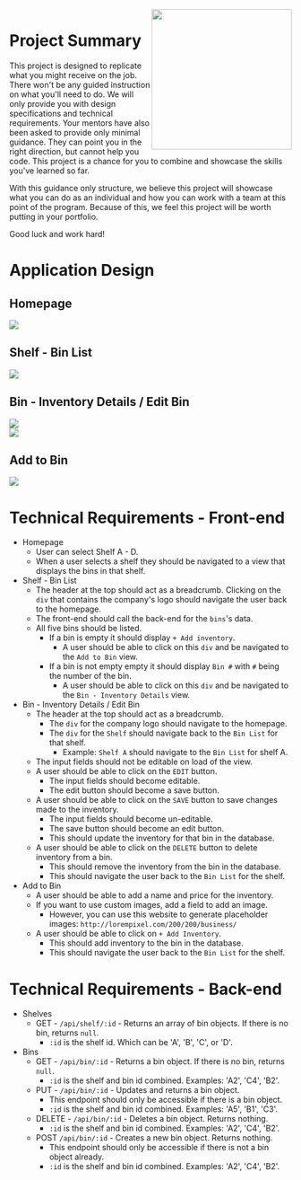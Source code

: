 <img src="https://devmounta.in/img/logowhiteblue.png" width="250" align="right">

# Project Summary

This project is designed to replicate what you might receive on the job. There won't be any guided instruction on what you'll need to do. We will only provide you with design specifications and technical requirements. Your mentors have also been asked to provide only minimal guidance. They can point you in the right direction, but cannot help you code. This project is a chance for you to combine and showcase the skills you've learned so far.

With this guidance only structure, we believe this project will showcase what you can do as an individual and how you can work with a team at this point of the program. Because of this, we feel this project will be worth putting in your portfolio.

Good luck and work hard!

# Application Design

## Homepage

<img src="https://github.com/DevMountain/simulation-1/blob/master/assets/views/home.png" />

## Shelf - Bin List

<img src="https://github.com/DevMountain/simulation-1/blob/master/assets/views/shelf.png" />

## Bin - Inventory Details / Edit Bin

<img src="https://github.com/DevMountain/simulation-1/blob/master/assets/views/bin.png" />

<br />

<img src="https://github.com/DevMountain/simulation-1/blob/master/assets/views/edit.png" />

## Add to Bin

<img src="https://github.com/DevMountain/simulation-1/blob/master/assets/views/create.png" />

# Technical Requirements - Front-end

* Homepage
  * User can select Shelf A - D.
  * When a user selects a shelf they should be navigated to a view that displays the bins in that shelf.
* Shelf - Bin List
  * The header at the top should act as a breadcrumb. Clicking on the `div` that contains the company's logo should navigate the user back to the homepage.
  * The front-end should call the back-end for the `bins`'s data.
  * All five bins should be listed.
    * If a bin is empty it should display `+ Add inventory`.
      * A user should be able to click on this `div` and be navigated to the `Add to Bin` view.
    * If a bin is not empty empty it should display `Bin #` with `#` being the number of the bin.
      * A user should be able to click on this `div` and be navigated to the `Bin - Inventory Details` view.
* Bin - Inventory Details / Edit Bin 
  * The header at the top should act as a breadcrumb.
    * The `div` for the company logo should navigate to the homepage.
    * The `div` for the `Shelf` should navigate back to the `Bin List` for that shelf.
      * Example: `Shelf A` should navigate to the `Bin List` for shelf A.
  * The input fields should not be editable on load of the view.
  * A user should be able to click on the `EDIT` button.
    * The input fields should become editable.
    * The edit button should become a save button.
  * A user should be able to click on the `SAVE` button to save changes made to the inventory.
    * The input fields should become un-editable.
    * The save button should become an edit button.
    * This should update the inventory for that bin in the database.
  * A user should be able to click on the `DELETE` button to delete inventory from a bin.
    * This should remove the inventory from the bin in the database.
    * This should navigate the user back to the `Bin List` for the shelf. 
* Add to Bin
  * A user should be able to add a name and price for the inventory.
  * If you want to use custom images, add a field to add an image.
    * However, you can use this website to generate placeholder images: `http://lorempixel.com/200/200/business/`
  * A user should be able to click on `+ Add Inventory`.
    * This should add inventory to the bin in the database.
    * This should navigate the user back to the `Bin List` for the shelf.

# Technical Requirements - Back-end

* Shelves
  * GET - `/api/shelf/:id` - Returns an array of bin objects. If there is no bin, returns `null`.
    * `:id` is the shelf id. Which can be 'A', 'B', 'C', or 'D'.
* Bins
  * GET - `/api/bin/:id` - Returns a bin object. If there is no bin, returns `null`.
    * `:id` is the shelf and bin id combined. Examples: 'A2', 'C4', 'B2'.
  * PUT - `/api/bin/:id` - Updates and returns a bin object. 
    * This endpoint should only be accessible if there is a bin object.
    * `:id` is the shelf and bin id combined. Examples: 'A5', 'B1', 'C3'.
  * DELETE - `/api/bin/:id` - Deletes a bin object. Returns nothing.
    * `:id` is the shelf and bin id combined. Examples: 'A2', 'C4', 'B2'.
  * POST `/api/bin/:id` - Creates a new bin object. Returns nothing.
    * This endpoint should only be accessible if there is not a bin object already. 
    * `:id` is the shelf and bin id combined. Examples: 'A2', 'C4', 'B2'.